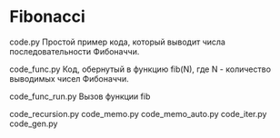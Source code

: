 # Fibonacci

code.py
Простой пример кода, который выводит 
числа последовательности Фибоначчи.

code_func.py
Код, обернутый в функцию fib(N), где 
N - количество выводимых чисел Фибоначчи.

code_func_run.py
Вызов функции fib

code_recursion.py
code_memo.py
code_memo_auto.py
code_iter.py
code_gen.py
